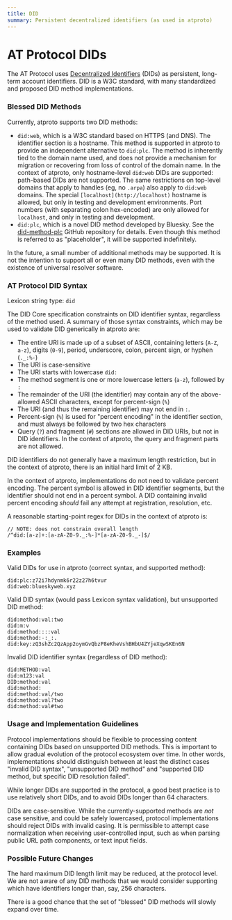 ```yaml
---
title: DID
summary: Persistent decentralized identifiers (as used in atproto)
---
```


# AT Protocol DIDs

The AT Protocol uses [Decentralized Identifiers](https://en.wikipedia.org/wiki/Decentralized_identifier) (DIDs) as persistent, long-term account identifiers. DID is a W3C standard, with many standardized and proposed DID method implementations.


### Blessed DID Methods

Currently, atproto supports two DID methods:

- `did:web`, which is a W3C standard based on HTTPS (and DNS). The identifier section is a hostname. This method is supported in atproto to provide an independent alternative to `did:plc`. The method is inherently tied to the domain name used, and does not provide a mechanism for migration or recovering from loss of control of the domain name. In the context of atproto, only hostname-level `did:web` DIDs are supported: path-based DIDs are not supported. The same restrictions on top-level domains that apply to handles (eg, no `.arpa`) also apply to `did:web` domains. The special `[localhost](http://localhost)` hostname is allowed, but only in testing and development environments. Port numbers (with separating colon hex-encoded) are only allowed for `localhost`, and only in testing and development.
- `did:plc`, which is a novel DID method developed by Bluesky. See the [did-method-plc](https://github.com/bluesky-social/did-method-plc) GitHub repository for details. Even though this method is referred to as "placeholder", it will be supported indefinitely.

In the future, a small number of additional methods may be supported. It is not the intention to support all or even many DID methods, even with the existence of universal resolver software.


### AT Protocol DID Syntax

Lexicon string type: `did`

The DID Core specification constraints on DID identifier syntax, regardless of the method used. A summary of those syntax constraints, which may be used to validate DID generically in atproto are:

- The entire URI is made up of a subset of ASCII, containing letters (`A-Z`, `a-z`), digits (`0-9`), period, underscore, colon, percent sign, or hyphen (`._:%-`)
- The URI is case-sensitive
- The URI starts with lowercase `did:`
- The method segment is one or more lowercase letters (`a-z`), followed by `:`
- The remainder of the URI (the identifier) may contain any of the above-allowed ASCII characters, except for percent-sign (`%`)
- The URI (and thus the remaining identifier) may not end in `:`.
- Percent-sign (`%`) is used for "percent encoding" in the identifier section, and must always be followed by two hex characters
- Query (`?`) and fragment (`#`) sections are allowed in DID URIs, but not in DID identifiers. In the context of atproto, the query and fragment parts are not allowed.

DID identifiers do not generally have a maximum length restriction, but in the context of atproto, there is an initial hard limit of 2 KB.

In the context of atproto, implementations do not need to validate percent encoding. The percent symbol is allowed in DID identifier segments, but the identifier should not end in a percent symbol. A DID containing invalid percent encoding *should* fail any attempt at registration, resolution, etc.

A reasonable starting-point regex for DIDs in the context of atproto is:

```
// NOTE: does not constrain overall length
/^did:[a-z]+:[a-zA-Z0-9._:%-]*[a-zA-Z0-9._-]$/
```


### Examples

Valid DIDs for use in atproto (correct syntax, and supported method):

```
did:plc:z72i7hdynmk6r22z27h6tvur
did:web:blueskyweb.xyz
```

Valid DID syntax (would pass Lexicon syntax validation), but unsupported DID method:

```
did:method:val:two
did:m:v
did:method::::val
did:method:-:_:.
did:key:zQ3shZc2QzApp2oymGvQbzP8eKheVshBHbU4ZYjeXqwSKEn6N
```

Invalid DID identifier syntax (regardless of DID method):

```
did:METHOD:val
did:m123:val
DID:method:val
did:method:
did:method:val/two
did:method:val?two
did:method:val#two
```


### Usage and Implementation Guidelines

Protocol implementations should be flexible to processing content containing DIDs based on unsupported DID methods. This is important to allow gradual evolution of the protocol ecosystem over time. In other words, implementations should distinguish between at least the distinct cases "invalid DID syntax", "unsupported DID method" and "supported DID method, but specific DID resolution failed".

While longer DIDs are supported in the protocol, a good best practice is to use relatively short DIDs, and to avoid DIDs longer than 64 characters.

DIDs are case-sensitive. While the currently-supported methods are *not* case sensitive, and could be safely lowercased, protocol implementations should reject DIDs with invalid casing. It is permissible to attempt case normalization when receiving user-controlled input, such as when parsing public URL path components, or text input fields.


### Possible Future Changes

The hard maximum DID length limit may be reduced, at the protocol level. We are not aware of any DID methods that we would consider supporting which have identifiers longer than, say, 256 characters.

There is a good chance that the set of "blessed" DID methods will slowly expand over time.

